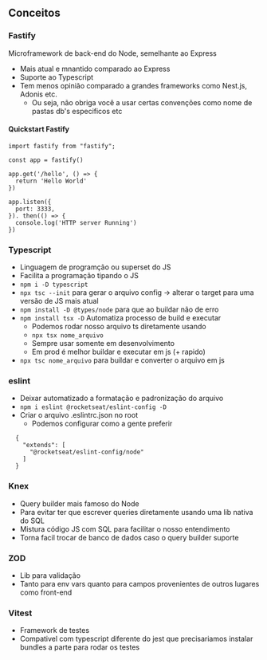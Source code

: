 ## Conceitos

### Fastify

Microframework de back-end do Node, semelhante ao Express

- Mais atual e mnantido comparado ao Express
- Suporte ao Typescript
- Tem menos opinião comparado a grandes frameworks como Nest.js, Adonis etc.
  - Ou seja, não obriga você a usar certas convenções como nome de pastas db's especificos etc

#### Quickstart Fastify

```
import fastify from "fastify";

const app = fastify()

app.get('/hello', () => {
  return 'Hello World'
})

app.listen({
  port: 3333,
}). then(() => {
  console.log('HTTP server Running')
})

```

### Typescript

- Linguagem de programção ou superset do JS
- Facilita a programação tipando o JS
- `npm i -D typescript`
- `npx tsc --init` para gerar o arquivo config -> alterar o target para uma versão de JS mais atual
- `npm install -D @types/node` para que ao buildar não de erro
- `npm install tsx -D` Automatiza processo de build e executar
  - Podemos rodar nosso arquivo ts diretamente usando
  - `npx tsx nome_arquivo`
  - Sempre usar somente em desenvolvimento
  - Em prod é melhor buildar e executar em js (+ rapido)
- `npx tsc nome_arquivo` para buildar e converter o arquivo em js

### eslint

- Deixar automatizado a formatação e padronização do arquivo
- `npm i eslint @rocketseat/eslint-config -D`
- Criar o arquivo .eslintrc.json no root
  - Podemos configurar como a gente preferir

```
  {
    "extends": [
      "@rocketseat/eslint-config/node"
    ]
  }
```

### Knex

- Query builder mais famoso do Node
- Para evitar ter que escrever queries diretamente usando uma lib nativa do SQL
- Mistura código JS com SQL para facilitar o nosso entendimento
- Torna facil trocar de banco de dados caso o query builder suporte

### ZOD

- Lib para validação
- Tanto para env vars quanto para campos provenientes de outros lugares como front-end

### Vitest

- Framework de testes
- Compativel com typescript diferente do jest que precisariamos instalar bundles a parte para rodar os testes

